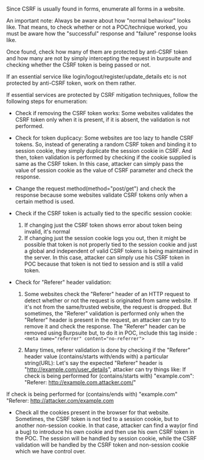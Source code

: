 Since CSRF is usually found in forms, enumerate all forms in a website.

An important note: Always be aware about how "normal behaviour" looks like. That means, to check whether or not a POC/technique worked, you must be aware how the "successful" response and "failure" response looks like.

Once found, check how many of them are protected by anti-CSRF token and 
how many are not by simply intercepting the request in burpsuite and 
checking whether the CSRF token is being passed or not.

If an essential service like login/logout/register/update_details etc 
is not protected by anti-CSRF token, work on them rather.

If essential services are protected by CSRF mitigation techniques, 
follow the following steps for enumeration: 

* Check if removing the CSRF token works: 
Some websites validates the CSRF token only when it is present, if it is absent, the validation is not performed.

* Check for token duplicacy:
Some websites are too lazy to handle CSRF tokens. So, instead of generating a random CSRF token and binding it to session cookie, they simply duplicate the session cookie in CSRF. And then, token validation is performed by checking if the cookie supplied is same as the CSRF token. In this case, attacker can simply pass the value of session cookie as the value of CSRF parameter and check the response.

* Change the request method(method="post/get") and check the response because some websites validate CSRF tokens only when a certain method is used.

* Check if the CSRF token is actually tied to the specific session cookie:
  1. If changing just the CSRF token shows error about token being invalid, it's normal 
  2. If changing just the session cookie logs you out, then it might be possible that token is not properly tied to the session cookie and just a global and independent of valid CSRF tokens is being maintained in the server. In this case, attacker can simply use his CSRF token in POC because that token is not tied to session and is still a valid token.

* Check for "Referer" header validation:
  1. Some websites check the "Referer" header of an HTTP request to detect whether or not the request is originated from same website. If it's not from the same/trusted website, the request is dropped. But sometimes, the "Referer" validation is performed only when the "Referer" header is present in the request, an attacker can try to remove it and check the response. The "Referer" header can be removed using Burpsuite but, to do it in POC, include this tag inside <head>:
  ```<meta name="referrer" content="no-referrer">```

  2. Many times, referer validation is done by checking if the "Referer" header value (contains/starts with/ends with) a particular string(URL):
Let's say the expected "Referer" header is "http://example.com/user_details", attacker can try things like:
If check is being performed for (contains/starts with) "example.com":
"Referer: http://example.com.attacker.com/"

If check is being performed for (contains/ends with) "example.com"
"Referer: http://attacker.com/example.com

* Check all the cookies present in the browser for that website. Sometimes, the CSRF token is not tied to a session cookie, but to another non-session cookie. In that case, attacker can find a way(or find a bug) to introduce his own cookie and then use his own CSRF token in the POC. The session will be handled by session cookie, while the CSRF validation will be handled by the CSRF token and non-session cookie which we have control over.
